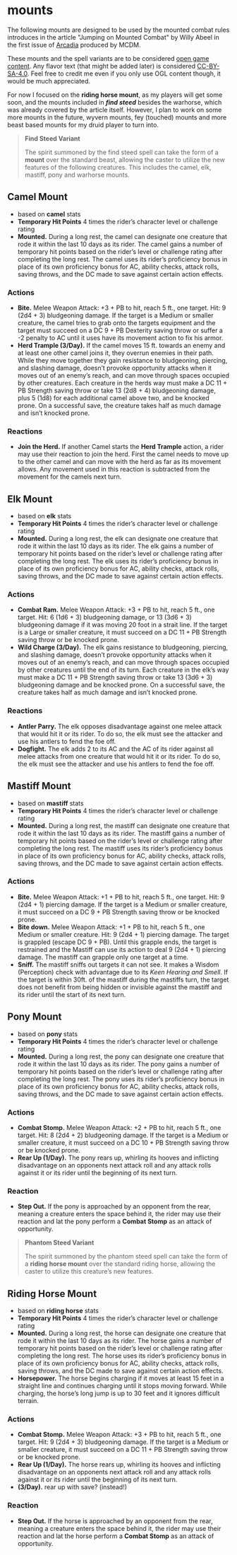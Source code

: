 # mounts

The following mounts are designed to be used by the mounted combat rules introduces in the article "Jumping on Mounted Combat" by Willy Abeel in the first issue of [Arcadia](https://www.youtube.com/watch?v=oid4QMMXjfs) produced by MCDM.

These mounts and the spell variants are to be considered [open game content](OGL.md). Any flavor text (that might be added later) is considered [CC-BY-SA-4.0](LICENSE.md). Feel free to credit me even if you only use OGL content though, it would be much appreciated.

For now I focused on the **riding horse mount**, as my players will get some soon, and the mounts included in ***find steed*** besides the warhorse, which was already covered by the article itself. However, I plan to work on some more mounts in the future, wyvern mounts, fey (touched) mounts and more beast based mounts for my druid player to turn into.

> **Find Steed Variant**
>
> The spirit summoned by the find steed spell can take the form of a **mount** over the standard beast, allowing the caster to utilize the new features of the following creatures. This includes the camel, elk, mastiff, pony and warhorse mounts.

## Camel Mount
- based on **camel** stats
- **Temporary Hit Points** 4 times the rider’s character level or challenge rating
- **Mounted.** During a long rest, the camel can designate one creature that rode it within the last 10 days as its rider. The camel gains a number of temporary hit points based on the rider’s level or challenge rating after completing the long rest. The camel uses its rider’s proficiency bonus in place of its own proficiency bonus for AC, ability checks, attack rolls, saving throws, and the DC made to save against certain action effects.
### Actions
- **Bite.** Melee Weapon Attack: +3 + PB to hit, reach 5 ft., one target. Hit: 9 (2d4 + 3) bludgeoning damage. If the target is a Medium or smaller creature, the camel tries to grab onto the targets equipment and the target must succeed on a DC 9 + PB Dexterity saving throw or suffer a -2 penalty to AC until it uses have its movement action to fix his armor.
- **Herd Trample (3/Day).** If the camel moves 15 ft. towards an enemy and at least one other camel joins it, they overrun enemies in their path. While they move together they gain resistance to bludgeoning, piercing, and slashing damage, doesn’t provoke opportunity attacks when it moves out of an enemy’s reach, and can move through spaces occupied by other creatures. Each creature in the herds way must make a DC 11 + PB Strength saving throw or take 13 (2d8 + 4) bludgeoning damage, plus 5 (1d8) for each additional camel above two, and be knocked prone. On a successful save, the creature takes half as much damage and isn’t knocked prone.
### Reactions
- **Join the Herd.** If another Camel starts the **Herd Trample** action, a rider may use their reaction to join the herd. First the camel needs to move up to the other camel and can move with the herd as far as its movement allows. Any movement used in this reaction is subtracted from the movement for the camels next turn.

## Elk Mount
- based on **elk** stats
- **Temporary Hit Points** 4 times the rider’s character level or challenge rating
- **Mounted.** During a long rest, the elk can designate one creature that rode it within the last 10 days as its rider. The elk gains a number of temporary hit points based on the rider’s level or challenge rating after completing the long rest. The elk uses its rider’s proficiency bonus in place of its own proficiency bonus for AC, ability checks, attack rolls, saving throws, and the DC made to save against certain action effects.
### Actions
- **Combat Ram.** Melee Weapon Attack: +3 + PB to hit, reach 5 ft., one target. Hit: 6 (1d6 + 3) bludgeoning damage, or 13 (3d6 + 3) bludgeoning damage if it was moving 20 foot in a strait line. If the target is a Large or smaller creature, it must succeed on a DC 11 + PB Strength saving throw or be knocked prone.
- **Wild Charge (3/Day).** The elk gains resistance to bludgeoning, piercing, and slashing damage, doesn’t provoke opportunity attacks when it moves out of an enemy’s reach, and can move through spaces occupied by other creatures until the end of its turn. Each creature in the elk’s way must make a DC 11 + PB Strength saving throw or take 13 (3d6 + 3) bludgeoning damage and be knocked prone. On a successful save, the creature takes half as much damage and isn’t knocked prone.
### Reactions
- **Antler Parry.** The elk opposes disadvantage against one melee attack that would hit it or its rider. To do so, the elk must see the attacker and use his antlers to fend the foe off.
- **Dogfight.** The elk adds 2 to its AC and the AC of its rider against all melee attacks from one creature that would hit it or its rider. To do so, the elk must see the attacker and use his antlers to fend the foe off.

## Mastiff Mount
- based on **mastiff** stats
- **Temporary Hit Points** 4 times the rider’s character level or challenge rating
- **Mounted.** During a long rest, the mastiff can designate one creature that rode it within the last 10 days as its rider. The mastiff gains a number of temporary hit points based on the rider’s level or challenge rating after completing the long rest. The mastiff uses its rider’s proficiency bonus in place of its own proficiency bonus for AC, ability checks, attack rolls, saving throws, and the DC made to save against certain action effects.
### Actions
- **Bite.** Melee Weapon Attack: +1 + PB to hit, reach 5 ft., one target. Hit: 9 (2d4 + 1) piercing damage. If the target is a Medium or smaller creature, it must succeed on a DC 9 + PB Strength saving throw or be knocked prone.
- **Bite down.** Melee Weapon Attack: +1 + PB to hit, reach 5 ft., one Medium or smaller creature. Hit: 9 (2d4 + 1) piercing damage. The target is grappled (escape DC 9 + PB). Until this grapple ends, the target is restrained and the Mastiff can use its action to deal 9 (2d4 + 1) piercing damage. The mastiff can grapple only one target at a time.
- **Sniff.** The mastiff sniffs out targets it can not see. It makes a Wisdom (Perception) check with advantage due to its *Keen Hearing and Smell*. If the target is within 30ft. of the mastiff during the mastiffs turn, the target does not benefit from being hidden or invisible against the mastiff and its rider until the start of its next turn.

## Pony Mount
- based on **pony** stats
- **Temporary Hit Points** 4 times the rider’s character level or challenge rating
- **Mounted.** During a long rest, the pony can designate one creature that rode it within the last 10 days as its rider. The pony gains a number of temporary hit points based on the rider’s level or challenge rating after completing the long rest. The pony uses its rider’s proficiency bonus in place of its own proficiency bonus for AC, ability checks, attack rolls, saving throws, and the DC made to save against certain action effects.
### Actions
- **Combat Stomp.** Melee Weapon Attack: +2 + PB to hit, reach 5 ft., one target. Hit: 8 (2d4 + 2) bludgeoning damage. If the target is a Medium or smaller creature, it must succeed on a DC 10 + PB Strength saving throw or be knocked prone.
- **Rear Up (1/Day).** The pony rears up, whirling its hooves and inflicting disadvantage on an opponents next attack roll and any attack rolls against it or its rider until the beginning of its next turn.
### Reaction
- **Step Out.** If the pony is approached by an opponent from the rear, meaning a creature enters the space behind it, the rider may use their reaction and lat the pony perform a **Combat Stomp** as an attack of opportunity.

> **Phantom Steed Variant**
>
> The spirit summoned by the phantom steed spell can take the form of a **riding horse mount** over the standard riding horse, allowing the caster to utilize this creature’s new features.

## Riding Horse Mount
- based on **riding horse** stats
- **Temporary Hit Points** 4 times the rider’s character level or challenge rating
- **Mounted.** During a long rest, the horse can designate one creature that rode it within the last 10 days as its rider. The horse gains a number of temporary hit points based on the rider’s level or challenge rating after completing the long rest. The horse uses its rider’s proficiency bonus in place of its own proficiency bonus for AC, ability checks, attack rolls, saving throws, and the DC made to save against certain action effects.
- **Horsepower.** The horse begins charging if it moves at least 15 feet in a straight line and continues charging until it stops moving forward. While charging, the horse’s long jump is up to 30 feet and it ignores difficult terrain.
### Actions
- **Combat Stomp.** Melee Weapon Attack: +3 + PB to hit, reach 5 ft., one target. Hit: 9 (2d4 + 3) bludgeoning damage. If the target is a Medium or smaller creature, it must succeed on a DC 11 + PB Strength saving throw or be knocked prone.
- **Rear Up (1/Day).** The horse rears up, whirling its hooves and inflicting disadvantage on an opponents next attack roll and any attack rolls against it or its rider until the beginning of its next turn.
- **(3/Day).** rear up with save? (instead!)
### Reaction
- **Step Out.** If the horse is approached by an opponent from the rear, meaning a creature enters the space behind it, the rider may use their reaction and lat the horse perform a **Combat Stomp** as an attack of opportunity.
